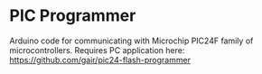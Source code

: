 # PIC Programmer

Arduino code for communicating with Microchip PIC24F family of microcontrollers.
Requires PC application here: https://github.com/gair/pic24-flash-programmer
